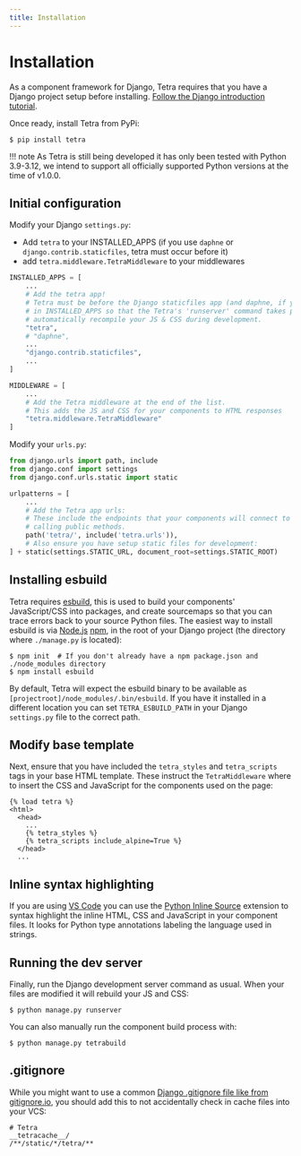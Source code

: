 ```yaml
---
title: Installation
---
```


# Installation

As a component framework for Django, Tetra requires that you have a Django project setup before installing. [Follow the Django introduction tutorial](https://docs.djangoproject.com/en/4.2/intro/tutorial01/).

Once ready, install Tetra from PyPi:

```
$ pip install tetra
```

!!! note
    As Tetra is still being developed it has only been tested with Python 3.9-3.12, we intend to support all officially supported Python versions at the time of v1.0.0.

## Initial configuration

Modify your Django `settings.py`:

* Add `tetra` to your INSTALLED_APPS (if you use `daphne` or `django.contrib.staticfiles`, tetra must occur before it)
* add `tetra.middleware.TetraMiddleware` to your middlewares

``` python
INSTALLED_APPS = [
    ...
    # Add the tetra app!
    # Tetra must be before the Django staticfiles app (and daphne, if you use it) 
    # in INSTALLED_APPS so that the Tetra's 'runserver' command takes precedence as it will 
    # automatically recompile your JS & CSS during development.
    "tetra",
    # "daphne",
    ...
    "django.contrib.staticfiles",
    ...
]

MIDDLEWARE = [
    ...
    # Add the Tetra middleware at the end of the list.
    # This adds the JS and CSS for your components to HTML responses
    "tetra.middleware.TetraMiddleware"
]
```

Modify your `urls.py`:

``` python
from django.urls import path, include
from django.conf import settings
from django.conf.urls.static import static

urlpatterns = [
    ...
    # Add the Tetra app urls:
    # These include the endpoints that your components will connect to when 
    # calling public methods.
    path('tetra/', include('tetra.urls')),
    # Also ensure you have setup static files for development:
] + static(settings.STATIC_URL, document_root=settings.STATIC_ROOT)
```

## Installing esbuild

Tetra requires [esbuild](https://esbuild.github.io), this is used to build your components' JavaScript/CSS into packages, and create sourcemaps so that you can trace errors back to your source Python files. The easiest way to install esbuild is via [Node.js](https://nodejs.org) [npm](https://www.npmjs.com), in the root of your Django project (the directory where `./manage.py` is located):

```
$ npm init  # If you don't already have a npm package.json and ./node_modules directory
$ npm install esbuild
```

By default, Tetra will expect the esbuild binary to be available as `[projectroot]/node_modules/.bin/esbuild`. If you have it installed in a different location you can set `TETRA_ESBUILD_PATH` in your Django `settings.py` file to the correct path.

## Modify base template

Next, ensure that you have included the `tetra_styles` and `tetra_scripts` tags in your base HTML template. These instruct the `TetraMiddleware` where to insert the CSS and JavaScript for the components used on the page:

``` django
{% load tetra %}
<html>
  <head>
    ...
    {% tetra_styles %}
    {% tetra_scripts include_alpine=True %}
  </head>
  ...
```

## Inline syntax highlighting

If you are using [VS Code](https://code.visualstudio.com) you can use the [Python Inline Source](https://marketplace.visualstudio.com/items?itemName=samwillis.python-inline-source) extension to syntax highlight the inline HTML, CSS and JavaScript in your component files. It looks for Python type annotations labeling the language used in strings.

## Running the dev server

Finally, run the Django development server command as usual. When your files are modified it will rebuild your JS and CSS:

```
$ python manage.py runserver
```

You can also manually run the component build process with:

```
$ python manage.py tetrabuild
```

## .gitignore

While you might want to use a common [Django .gitignore file like from gitignore.io](https://www.toptal.com/developers/gitignore/api/django), you should add this to not accidentally check in cache files into your VCS:

```
# Tetra
__tetracache__/
/**/static/*/tetra/**
```